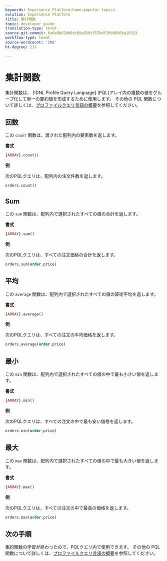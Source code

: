 ```yaml
---
keywords: Experience Platform;home;popular topics
solution: Experience Platform
title: 集計関数
topic: developer guide
translation-type: tm+mt
source-git-commit: 6a0a9b020b0dc89a829c557bdf29b66508a10333
workflow-type: tm+mt
source-wordcount: '208'
ht-degree: 21%

---
```



# 集計関数

集計関数は、 [!DNL Profile Query Language] (PQL)アレイ内の複数の値をグループ化して単一の要約値を形成するために使用します。 その他の PQL 関数について詳しくは、[プロファイルクエリ言語の概要](./overview.md)を参照してください。

## 回数

この `count` 関数は、渡された配列内の要素数を返します。

**書式**

```sql
{ARRAY}.count()
```

**例**

次のPQLクエリは、配列内の注文件数を返します。

```sql
orders.count()
```

## Sum

この `sum` 関数は、配列内で選択されたすべての値の合計を返します。

**書式**

```sql
{ARRAY}.sum()
```

**例**

次のPQLクエリは、すべての注文価格の合計を返します。

```sql
orders.sum(order.price)
```

## 平均

この `average` 関数は、配列内で選択されたすべての値の算術平均を返します。

**書式**

```sql
{ARRAY}.average()
```

**例**

次のPQLクエリは、すべての注文の平均価格を返します。

```sql
orders.average(order.price)
```

## 最小

この `min` 関数は、配列内で選択されたすべての値の中で最も小さい値を返します。

**書式**

```sql
{ARRAY}.min()
```

**例**

次のPQLクエリは、すべての注文の中で最も安い価格を返します。

```sql
orders.min(order.price)
```

## 最大

この `max` 関数は、配列内で選択されたすべての値の中で最も大きい値を返します。

**書式**

```sql
{ARRAY}.max()
```

**例**

次のPQLクエリは、すべての注文の中で最高の価格を返します。

```sql
orders.max(order.price)
```

## 次の手順

集約関数の学習が終わったので、PQLクエリ内で使用できます。 その他の PQL 関数について詳しくは、[プロファイルクエリ言語の概要](./overview.md)を参照してください。
